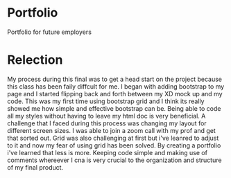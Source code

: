 # Portfolio

Portfolio for future employers

# Relection

My process during this final was to get a head start on the project because this class has been faily diffcult for me. I began with adding bootstrap to my page and I started flipping back and forth between my XD mock up and my code. This was my first time using bootstrap grid and I think its really showed me how simple and effective bootstrap can be. Being able to code all my styles without having to leave my html doc is very beneficial. A challenge that I faced during this process was changing my layout for different screen sizes. I was able to join a zoom call with my prof and get that sorted out. Grid was also challenging at first but i've leanred to adjust to it and now my fear of using grid has been solved. By creating a portfolio i've learned that less is more. Keeping code simple and making use of comments whereever I cna is very crucial to the organization and structure of my final product.
